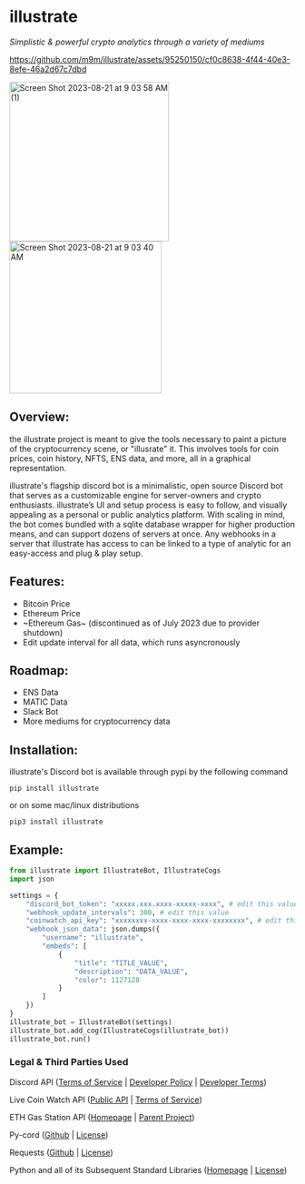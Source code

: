 

# illustrate
_Simplistic & powerful crypto analytics through a variety of mediums_

https://github.com/m9m/illustrate/assets/95250150/cf0c8638-4f44-40e3-8efe-46a2d67c7dbd

<img width="281" alt="Screen Shot 2023-08-21 at 9 03 58 AM (1)" src="https://github.com/m9m/illustrate/assets/95250150/68b22be5-c1a7-4bca-a5cf-b7092eff0759">

<img width="268" alt="Screen Shot 2023-08-21 at 9 03 40 AM" src="https://github.com/m9m/illustrate/assets/95250150/34cfe18a-e64e-46f8-89a6-38137e486191">


## Overview:
the illustrate project is meant to give the tools necessary to paint a picture of the cryptocurrency scene, or "illusrate" it. This involves tools for coin prices, coin history, NFTS, ENS data, and more, all in a graphical representation.

illustrate's flagship discord bot is a minimalistic, open source Discord bot that serves as a customizable engine for server-owners and crypto enthusiasts. illustrate’s UI and setup process is easy to follow, and visually appealing as a personal or public analytics platform. With scaling in mind, the bot comes bundled with a sqlite database wrapper for higher production means, and can support dozens of servers at once. Any webhooks in a server that illustrate has access to can be linked to a type of analytic for an easy-access and plug & play setup.

## Features:
* Bitcoin Price
* Ethereum Price
* ~Ethereum Gas~ (discontinued as of July 2023 due to provider shutdown)
* Edit update interval for all data, which runs asyncronously

## Roadmap:
* ENS Data
* MATIC Data
* Slack Bot
* More mediums for cryptocurrency data

## Installation:
illustrate's Discord bot is available through pypi by the following command

```
pip install illustrate
```

or on some mac/linux distributions

```
pip3 install illustrate
```

## Example:
```python
from illustrate import IllustrateBot, IllustrateCogs
import json

settings = {
    "discord_bot_token": "xxxxx.xxx.xxxx-xxxxx-xxxx", # edit this value
    "webhook_update_intervals": 300, # edit this value
    "coinwatch_api_key": "xxxxxxxx-xxxx-xxxx-xxxx-xxxxxxxx", # edit this value
    "webhook_json_data": json.dumps({
        "username": "illustrate",
        "embeds": [
            {
                "title": "TITLE_VALUE", 
                "description": "DATA_VALUE",
                "color": 1127128
            }
        ]
    })
}
illustrate_bot = IllustrateBot(settings)
illustrate_bot.add_cog(IllustrateCogs(illustrate_bot))
illustrate_bot.run()
```

### Legal & Third Parties Used
Discord API ([Terms of Service](https://discord.com/terms) | [Developer Policy](https://discord.com/developers/docs/policies-and-agreements/developer-policy) | [Developer Terms](https://discord.com/developers/docs/policies-and-agreements/terms-of-service))

Live Coin Watch API ([Public API](https://www.livecoinwatch.com/tools/api) | [Terms of Service](https://www.livecoinwatch.com/legal/terms#api))

ETH Gas Station API ([Homepage](https://ethgasstation.info/) | [Parent Project](https://concourseopen.com/))

Py-cord ([Github](https://github.com/Pycord-Development/pycord) | [License](https://github.com/Pycord-Development/pycord/blob/master/LICENSE))

Requests ([Github](https://github.com/psf/requests) | [License](https://github.com/psf/requests/blob/main/LICENSE))

Python and all of its Subsequent Standard Libraries ([Homepage](https://www.python.org/) | [License](https://docs.python.org/3/license.html))




